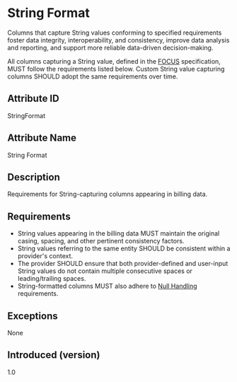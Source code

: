 # String Format

Columns that capture String values conforming to specified requirements foster data integrity, interoperability, and consistency, improve data analysis and reporting, and support more reliable data-driven decision-making.

All columns capturing a String value, defined in the [FOCUS](#glossary:finops-cost-and-usage-specification) specification, MUST follow the requirements listed below. Custom String value capturing columns SHOULD adopt the same requirements over time.

## Attribute ID

StringFormat

## Attribute Name

String Format

## Description

Requirements for String-capturing columns appearing in billing data.

## Requirements

* String values appearing in the billing data MUST maintain the original casing, spacing, and other pertinent consistency factors.
* String values referring to the same entity SHOULD be consistent within a provider's context.
* The provider SHOULD ensure that both provider-defined and user-input String values do not contain multiple consecutive spaces or leading/trailing spaces.
* String-formatted columns MUST also adhere to [Null Handling](#nullhandling) requirements.

## Exceptions

None

## Introduced (version)

1.0
